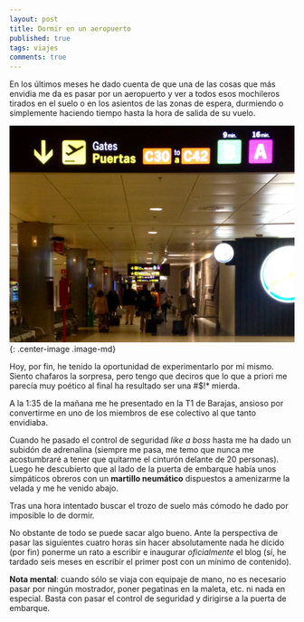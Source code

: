 ```yaml
---
layout: post
title: Dormir en un aeropuerto
published: true
tags: viajes
comments: true
---
```


En los últimos meses he dado cuenta de que una de las cosas que más envidia me da
es pasar por un aeropuerto y ver a todos esos mochileros tirados en el suelo o
en los asientos de las zonas de espera, durmiendo o simplemente haciendo tiempo
hasta la hora de salida de su vuelo.

![Terminal Aeropuerto](/assets/images/terminal-aeropuerto.png){: .center-image .image-md}

Hoy, por fin, he tenido la oportunidad de experimentarlo por mí mismo. Siento
chafaros la sorpresa, pero tengo que deciros que lo que a priori me parecía muy
poético al final ha resultado ser una #$!* mierda.

A la 1:35 de la mañana me he presentado en la T1 de Barajas, ansioso por convertirme
en uno de los miembros de ese colectivo al que tanto envidiaba.

Cuando he pasado el control de seguridad *like a boss* hasta me ha dado un subidón
de adrenalina (siempre me pasa, me temo que nunca me acostumbraré a tener que
quitarme el cinturón delante de 20 personas). Luego he descubierto que al lado de
la puerta de embarque había unos simpáticos obreros con un **martillo neumático**
dispuestos a amenizarme la velada y me he venido abajo.

Tras una hora intentado buscar el trozo de suelo más cómodo he dado por imposible
lo de dormir.

No obstante de todo se puede sacar algo bueno. Ante la perspectiva de pasar las
siguientes cuatro horas sin hacer absolutamente nada he dicido (por fin) ponerme
un rato a escribir e inaugurar *oficialmente* el blog (sí, he tardado seis meses
en escribir el primer post con un mínimo de contenido).

**Nota mental**: cuando sólo se viaja con equipaje de mano, no es necesario pasar
por ningún mostrador, poner pegatinas en la maleta, etc. ni nada en especial.
Basta con pasar el control de seguridad y dirigirse a la puerta de embarque.
